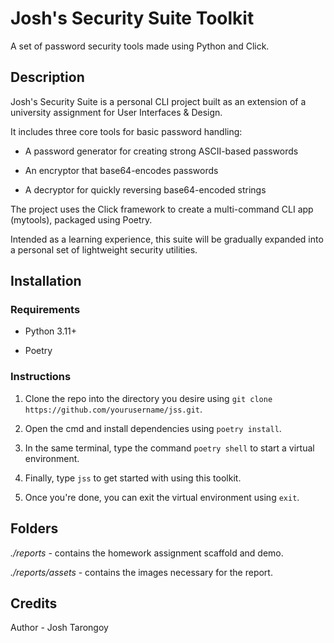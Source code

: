 # Josh's Security Suite Toolkit
A set of password security tools made using Python and Click.

## Description
Josh's Security Suite is a personal CLI project built as an extension of a university assignment for User Interfaces & Design.

It includes three core tools for basic password handling:

* A password generator for creating strong ASCII-based passwords

* An encryptor that base64-encodes passwords

* A decryptor for quickly reversing base64-encoded strings

The project uses the Click framework to create a multi-command CLI app (mytools), packaged using Poetry.

Intended as a learning experience, this suite will be gradually expanded into a personal set of lightweight security utilities.


## Installation

### Requirements

* Python 3.11+

* Poetry

### Instructions

1. Clone the repo into the directory you desire using `git clone https://github.com/yourusername/jss.git`.

2. Open the cmd and install dependencies using `poetry install`.

3. In the same terminal, type the command `poetry shell` to start a virtual environment.

4. Finally, type `jss` to get started with using this toolkit.

5. Once you're done, you can exit the virtual environment using `exit`.

## Folders

*./reports* - contains the homework assignment scaffold and demo.

*./reports/assets* - contains the images necessary for the report.

## Credits
Author - Josh Tarongoy
